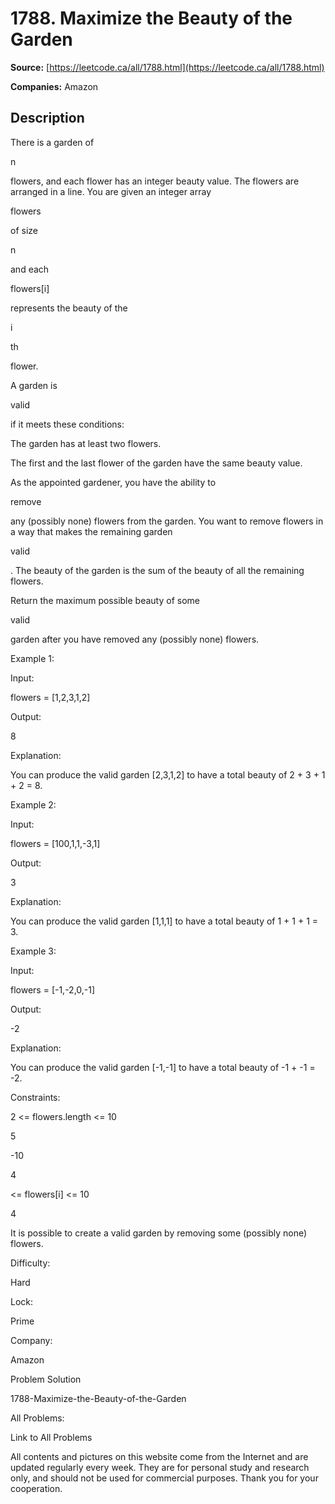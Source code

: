# 1788. Maximize the Beauty of the Garden

**Source:** [https://leetcode.ca/all/1788.html](https://leetcode.ca/all/1788.html)

**Companies:** Amazon

## Description

There is a garden of

n

flowers, and each flower has an integer beauty value. The flowers are arranged in a line. You are given an integer array

flowers

of size

n

and each

flowers[i]

represents the beauty of the

i

th

flower.

A garden is

valid

if it meets these conditions:

The garden has at least two flowers.

The first and the last flower of the garden have the same beauty value.

As the appointed gardener, you have the ability to

remove

any (possibly none) flowers from the garden. You want to remove flowers in a way that makes the remaining garden

valid

. The beauty of the garden is the sum of the beauty of all the remaining flowers.

Return the maximum possible beauty of some

valid

garden after you have removed any (possibly none) flowers.

Example 1:

Input:

flowers = [1,2,3,1,2]

Output:

8

Explanation:

You can produce the valid garden [2,3,1,2] to have a total beauty of 2 + 3 + 1 + 2 = 8.

Example 2:

Input:

flowers = [100,1,1,-3,1]

Output:

3

Explanation:

You can produce the valid garden [1,1,1] to have a total beauty of 1 + 1 + 1 = 3.

Example 3:

Input:

flowers = [-1,-2,0,-1]

Output:

-2

Explanation:

You can produce the valid garden [-1,-1] to have a total beauty of -1 + -1 = -2.

Constraints:

2 <= flowers.length <= 10

5

-10

4

<= flowers[i] <= 10

4

It is possible to create a valid garden by removing some (possibly none) flowers.

Difficulty:

Hard

Lock:

Prime

Company:

Amazon

Problem Solution

1788-Maximize-the-Beauty-of-the-Garden

All Problems:

Link to All Problems

All contents and pictures on this website come from the Internet and are updated regularly every week. They are for personal study and research only, and should not be used for commercial purposes. Thank you for your cooperation.

